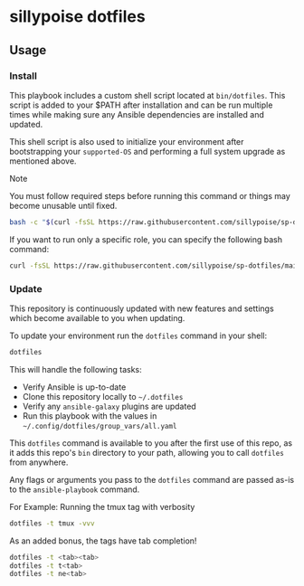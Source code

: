 # sillypoise dotfiles

## Usage

### Install

This playbook includes a custom shell script located at `bin/dotfiles`. This script is added to your $PATH after installation and can be run multiple times while making sure any Ansible dependencies are installed and updated.

This shell script is also used to initialize your environment after bootstrapping your `supported-OS` and performing a full system upgrade as mentioned above.

> [!NOTE]
> You must follow required steps before running this command or things may become unusable until fixed.

```bash
bash -c "$(curl -fsSL https://raw.githubusercontent.com/sillypoise/sp-dotfiles/main/bin/dotfiles)"
```

If you want to run only a specific role, you can specify the following bash command:
```bash
curl -fsSL https://raw.githubusercontent.com/sillypoise/sp-dotfiles/main/bin/dotfiles | sudo bash -s -- -u root -t bootstrap
```

### Update

This repository is continuously updated with new features and settings which become available to you when updating.

To update your environment run the `dotfiles` command in your shell:

```bash
dotfiles
```

This will handle the following tasks:

- Verify Ansible is up-to-date
- Clone this repository locally to `~/.dotfiles`
- Verify any `ansible-galaxy` plugins are updated
- Run this playbook with the values in `~/.config/dotfiles/group_vars/all.yaml`

This `dotfiles` command is available to you after the first use of this repo, as it adds this repo's `bin` directory to your path, allowing you to call `dotfiles` from anywhere.

Any flags or arguments you pass to the `dotfiles` command are passed as-is to the `ansible-playbook` command.

For Example: Running the tmux tag with verbosity
```bash
dotfiles -t tmux -vvv
```

As an added bonus, the tags have tab completion!
```bash
dotfiles -t <tab><tab>
dotfiles -t t<tab>
dotfiles -t ne<tab>
```

